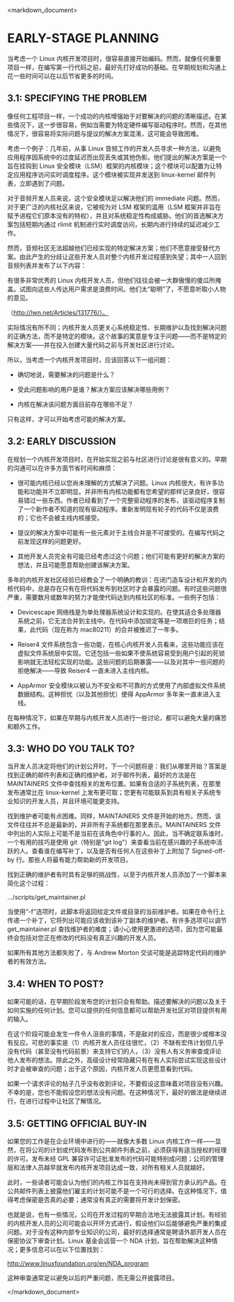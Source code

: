 <markdown_document>

# EARLY-STAGE PLANNING

当考虑一个 Linux 内核开发项目时，很容易直接开始编码。然而，就像任何重要项目一样，在编写第一行代码之前，最好先打好成功的基础。在早期规划和沟通上花一些时间可以在以后节省更多的时间。

## 3.1: SPECIFYING THE PROBLEM

像任何工程项目一样，一个成功的内核增强始于对要解决的问题的清晰描述。在某些情况下，这一步很容易，例如当需要为特定硬件编写驱动程序时。然而，在其他情况下，很容易将实际问题与提议的解决方案混淆，这可能会导致困难。

考虑一个例子：几年前，从事 Linux 音频工作的开发人员寻求一种方法，以避免应用程序因系统中的过度延迟而出现丢失或其他伪影。他们提出的解决方案是一个旨在挂钩到 Linux 安全模块（LSM）框架的内核模块；这个模块可以配置为让特定应用程序访问实时调度程序。这个模块被实现并发送到 linux-kernel 邮件列表，立即遇到了问题。

对于音频开发人员来说，这个安全模块足以解决他们的 immediate 问题。然而，对于更广泛的内核社区来说，它被视为对 LSM 框架的滥用（LSM 框架并非旨在赋予进程它们原本没有的特权），并且对系统稳定性构成威胁。他们的首选解决方案包括短期内通过 rlimit 机制进行实时调度访问，长期内进行持续的延迟减少工作。

然而，音频社区无法超越他们已经实现的特定解决方案；他们不愿意接受替代方案。由此产生的分歧让这些开发人员对整个内核开发过程感到失望；其中一人回到音频列表并发布了以下内容：

有很多非常优秀的 Linux 内核开发人员，但他们往往会被一大群傲慢的傻瓜所掩盖。试图向这些人传达用户需求是浪费时间。他们太“聪明”了，不愿意听取小人物的意见。

（http://lwn.net/Articles/131776/）。

实际情况有所不同；内核开发人员更关心系统稳定性、长期维护以及找到解决问题的正确方法，而不是特定的模块。这个故事的寓意是专注于问题——而不是特定的解决方案——并在投入创建大量代码之前与开发社区进行讨论。

所以，当考虑一个内核开发项目时，应该回答以下一组问题：

- 确切地说，需要解决的问题是什么？

- 受此问题影响的用户是谁？解决方案应该解决哪些用例？

- 内核在解决该问题方面目前存在哪些不足？

只有这样，才可以开始考虑可能的解决方案。

## 3.2: EARLY DISCUSSION

在规划一个内核开发项目时，在开始实现之前与社区进行讨论是很有意义的。早期的沟通可以在许多方面节省时间和麻烦：

- 很可能内核已经以您尚未理解的方式解决了问题。Linux 内核很大，有许多功能和功能并不立即明显。并非所有内核功能都有您希望的那样记录良好，很容易错过一些东西。作者已经看到了一个完整驱动程序的发布，该驱动程序复制了一个新作者不知道的现有驱动程序。重新发明现有轮子的代码不仅是浪费的；它也不会被主线内核接受。

- 提议的解决方案中可能有一些元素对于主线合并是不可接受的。在编写代码之前发现这样的问题更好。

- 其他开发人员完全有可能已经考虑过这个问题；他们可能有更好的解决方案的想法，并且可能愿意帮助创建该解决方案。

多年的内核开发社区经验已经教会了一个明确的教训：在闭门造车设计和开发的内核代码中，总是存在只有在将代码发布到社区时才会暴露的问题。有时这些问题很严重，需要数月或数年的努力才能使代码达到内核社区的标准。一些例子包括：

- Devicescape 网络栈是为单处理器系统设计和实现的。在使其适合多处理器系统之前，它无法合并到主线中。在代码中添加锁定等是一项艰巨的任务；结果，此代码（现在称为 mac80211）的合并被推迟了一年多。

- Reiser4 文件系统包含一些功能，在核心内核开发人员看来，这些功能应该在虚拟文件系统层中实现。它还包括一些如果不使系统容易受到用户引起的死锁影响就无法轻松实现的功能。这些问题的后期暴露——以及对其中一些问题的拒绝解决——导致 Reiser4 一直未进入主线内核。

- AppArmor 安全模块以被认为不安全和不可靠的方式使用了内部虚拟文件系统数据结构。这种担忧（以及其他担忧）使得 AppArmor 多年来一直未进入主线。

在每种情况下，如果在早期与内核开发人员进行一些讨论，都可以避免大量的痛苦和额外工作。

## 3.3: WHO DO YOU TALK TO?

当开发人员决定将他们的计划公开时，下一个问题将是：我们从哪里开始？答案是找到正确的邮件列表和正确的维护者。对于邮件列表，最好的方法是在 MAINTAINERS 文件中查找相关的发布位置。如果有合适的子系统列表，在那里发布通常比在 linux-kernel 上发布更可取；您更有可能联系到具有相关子系统专业知识的开发人员，并且环境可能更支持。

找到维护者可能有点困难。同样，MAINTAINERS 文件是开始的地方。然而，该文件往往并不总是最新的，并非所有子系统都在那里表示。MAINTAINERS 文件中列出的人实际上可能不是当前在该角色中行事的人。因此，当不确定联系谁时，一个有用的技巧是使用 git（特别是“git log”）来查看当前在感兴趣的子系统中活跃的人。查看谁在编写补丁，以及是否有任何人在这些补丁上附加了 Signed-off-by 行。那些人将最有能力帮助新的开发项目。

找到正确的维护者有时具有足够的挑战性，以至于内核开发人员添加了一个脚本来简化这个过程：

.../scripts/get_maintainer.pl

当使用“-f”选项时，此脚本将返回给定文件或目录的当前维护者。如果在命令行上传递一个补丁，它将列出可能应该收到该补丁副本的维护者。有许多选项可以调节 get_maintainer.pl 查找维护者的难度；请小心使用更激进的选项，因为您可能最终会包括对您正在修改的代码没有真正兴趣的开发人员。

如果所有其他方法都失败了，与 Andrew Morton 交谈可能是追踪特定代码的维护者的有效方法。

## 3.4: WHEN TO POST?

如果可能的话，在早期阶段发布您的计划只会有帮助。描述要解决的问题以及关于如何实施的任何计划。您可以提供的任何信息都可以帮助开发社区对项目提供有用的输入。

在这个阶段可能会发生一件令人沮丧的事情，不是敌对的反应，而是很少或根本没有反应。可悲的事实是（1）内核开发人员往往很忙，（2）不缺有宏伟计划但几乎没有代码（甚至没有代码前景）来支持它们的人，（3）没有人有义务审查或评论他人发布的想法。除此之外，高级设计经常隐藏只有在有人实际尝试实现这些设计时才会被审查的问题；出于这个原因，内核开发人员更愿意看到代码。

如果一个请求评论的帖子几乎没有收到评论，不要假设这意味着对项目没有兴趣。不幸的是，您也不能假设您的想法没有问题。在这种情况下，最好的做法是继续进行，在进行过程中让社区了解情况。

## 3.5: GETTING OFFICIAL BUY-IN

如果您的工作是在企业环境中进行的——就像大多数 Linux 内核工作一样——显然，在将公司的计划或代码发布到公共邮件列表之前，必须获得有适当授权的经理的许可。发布未经 GPL 兼容许可证批准发布的代码可能特别成问题；公司的管理层和法律人员越早就发布内核开发项目达成一致，对所有相关人员就越好。

此时，一些读者可能会认为他们的内核工作旨在支持尚未得到官方承认的产品。在公共邮件列表上披露他们雇主的计划可能不是一个可行的选择。在这种情况下，值得考虑保密是否真的必要；通常没有真正的需要将开发计划保密。

也就是说，也有一些情况，公司在开发过程的早期合法地无法披露其计划。有经验的内核开发人员的公司可能会以开环方式进行，假设他们以后能够避免严重的集成问题。对于没有这种内部专业知识的公司，最好的选择通常是聘请外部开发人员在保密协议下审查计划。Linux 基金会运营一个 NDA 计划，旨在帮助解决这种情况；更多信息可以在以下位置找到：

http://www.linuxfoundation.org/en/NDA_program

这种审查通常足以避免以后的严重问题，而无需公开披露项目。

</markdown_document>